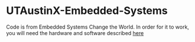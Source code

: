 # UTAustinX-Embedded-Systems  
Code is from Embedded Systems Change the World.  In order for it to work, you will need the hardware and software described [here](http://edx-org-utaustinx.s3.amazonaws.com/UT601x/index.html)
